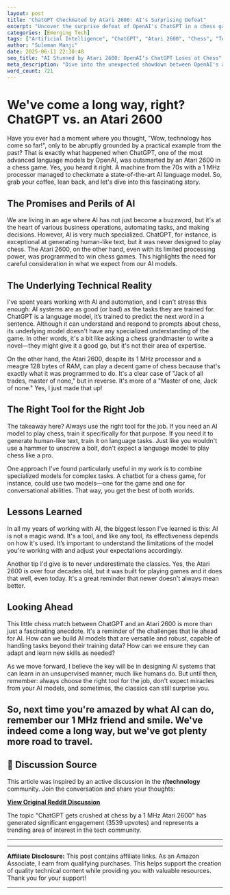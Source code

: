 ```yaml
---
layout: post
title: "ChatGPT Checkmated by Atari 2600: AI's Surprising Defeat"
excerpt: "Uncover the surprise defeat of OpenAI's ChatGPT in a chess game against a machine from the 70s. Prepare for a reality check!"
categories: [Emerging Tech]
tags: ["Artificial Intelligence", "ChatGPT", "Atari 2600", "Chess", "Technology Throwback", "OpenAI", "Machine Learning"]
author: "Suleman Manji"
date: 2025-06-11 22:30:48 
seo_title: "AI Stunned by Atari 2600: OpenAI's ChatGPT Loses at Chess"
meta_description: "Dive into the unexpected showdown between OpenAI's advanced language model, ChatGPT, and an Atari 2600. A throwback tech tale you can't miss!"
word_count: 721
---
```


# We've come a long way, right? ChatGPT vs. an Atari 2600 ##

Have you ever had a moment where you thought, "Wow, technology has come so far!", only to be abruptly grounded by a practical example from the past? That is exactly what happened when ChatGPT, one of the most advanced language models by OpenAI, was outsmarted by an Atari 2600 in a chess game. Yes, you heard it right. A machine from the 70s with a 1 MHz processor managed to checkmate a state-of-the-art AI language model. So, grab your coffee, lean back, and let's dive into this fascinating story. 

## The Promises and Perils of AI ##

We are living in an age where AI has not just become a buzzword, but it's at the heart of various business operations, automating tasks, and making decisions. However, AI is very much specialized. ChatGPT, for instance, is exceptional at generating human-like text, but it was never designed to play chess. The Atari 2600, on the other hand, even with its limited processing power, was programmed to win chess games. This highlights the need for careful consideration in what we expect from our AI models.

## The Underlying Technical Reality ##

I've spent years working with AI and automation, and I can't stress this enough: AI systems are as good (or bad) as the tasks they are trained for. ChatGPT is a language model, it’s trained to predict the next word in a sentence. Although it can understand and respond to prompts about chess, its underlying model doesn't have any specialized understanding of the game. In other words, it's a bit like asking a chess grandmaster to write a novel—they might give it a good go, but it's not their area of expertise.

On the other hand, the Atari 2600, despite its 1 MHz processor and a meagre 128 bytes of RAM, can play a decent game of chess because that's exactly what it was programmed to do. It's a clear case of "Jack of all trades, master of none," but in reverse. It's more of a "Master of one, Jack of none." Yes, I just made that up!

## The Right Tool for the Right Job ##

The takeaway here? Always use the right tool for the job. If you need an AI model to play chess, train it specifically for that purpose. If you need it to generate human-like text, train it on language tasks. Just like you wouldn't use a hammer to unscrew a bolt, don't expect a language model to play chess like a pro.

One approach I've found particularly useful in my work is to combine specialized models for complex tasks. A chatbot for a chess game, for instance, could use two models—one for the game and one for conversational abilities. That way, you get the best of both worlds.

## Lessons Learned ##

In all my years of working with AI, the biggest lesson I've learned is this: AI is not a magic wand. It's a tool, and like any tool, its effectiveness depends on how it's used. It’s important to understand the limitations of the model you're working with and adjust your expectations accordingly.

Another tip I'd give is to never underestimate the classics. Yes, the Atari 2600 is over four decades old, but it was built for playing games and it does that well, even today. It's a great reminder that newer doesn't always mean better.

## Looking Ahead ##

This little chess match between ChatGPT and an Atari 2600 is more than just a fascinating anecdote. It's a reminder of the challenges that lie ahead for AI. How can we build AI models that are versatile and robust, capable of handling tasks beyond their training data? How can we ensure they can adapt and learn new skills as needed?

As we move forward, I believe the key will be in designing AI systems that can learn in an unsupervised manner, much like humans do. But until then, remember: always choose the right tool for the job, don't expect miracles from your AI models, and sometimes, the classics can still surprise you. 

So, next time you're amazed by what AI can do, remember our 1 MHz friend and smile. We've indeed come a long way, but we've got plenty more road to travel.
---

## 📰 Discussion Source

This article was inspired by an active discussion in the **r/technology** community. Join the conversation and share your thoughts:

**[View Original Reddit Discussion](https://www.reddit.com/r/technology/comments/1l8vqwl/chatgpt_gets_crushed_at_chess_by_a_1_mhz_atari/)**

The topic "ChatGPT gets crushed at chess by a 1 MHz Atari 2600" has generated significant engagement (3539 upvotes) and represents a trending area of interest in the tech community.

---

---

**Affiliate Disclosure:** This post contains affiliate links. As an Amazon Associate, I earn from qualifying purchases. This helps support the creation of quality technical content while providing you with valuable resources. Thank you for your support!

---
